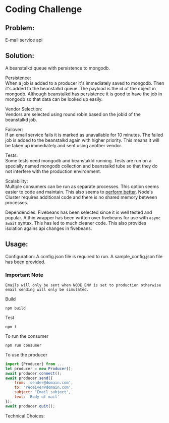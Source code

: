 # Coding Challenge

## Problem:
E-mail service api

## Solution:  
A beanstalkd queue with persistence to mongodb.

Persistence:  
When a job is added to a producer it's immediately saved to mongodb. Then it's added to the beanstalkd queue. The payload is the id of the object in mongodb. Although beanstalkd has persistence it is good to have the job in mongodb so that data can be looked up easily.

Vendor Selection:  
Vendors are selected using round robin based on the jobid of the beanstalkd job.

Failover:  
If an email service fails it is marked as unavailable for 10 minutes. The failed job is added to the beanstalkd again with higher priority. This means it will be taken up immediately and sent using another vendor.

Tests:  
Some tests need mongodb and beanstakld running. Tests are run on a specially named mongodb collection and beanstalkd tube so that they do not interfere with the production environment.

Scalability:  
Multiple consumers can be run as separate processes. This option seems easier to code and maintain. This also seems to [perform better](https://medium.com/@fermads/node-js-process-load-balancing-comparing-cluster-iptables-and-nginx-6746aaf38272). Node's Cluster requires additional code and there is no shared memory between processes.

Dependencies:
Fivebeans has been selected since it is well tested and popular. A thin wrapper has been written over fivebeans for use with `async await` syntax. This has led to much cleaner code. This also provides isolation agains api changes in fivebeans.


## Usage:  
Configuration:
A config.json file is required to run. A sample_config.json file has been provided.

### Important Note
```
Emails will only be sent when NODE_ENV is set to production otherwise email sending will only be simulated.
```

Build  
```
npm build
```  

Test  
```
npm t
```  

To run the consumer
```
npm run consumer
```  

To use the producer  
```javascript
import {Producer} from ...  
let producer = new Producer();
await producer.connect();
await producer.send({
    from: 'sender@domain.com',
    to: 'receiver@domain.com',
    subject: 'Email subject',
    text: 'Body of mail'
});
await producer.quit();
```

Technical Choices:
